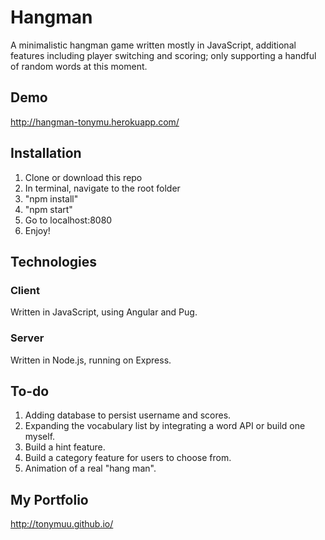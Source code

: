 # Hangman

A minimalistic hangman game written mostly in JavaScript, additional features including player switching and scoring; only supporting a handful of random words at this moment.
## Demo
http://hangman-tonymu.herokuapp.com/

## Installation
1. Clone or download this repo
2. In terminal, navigate to the root folder
3. "npm install"
4. "npm start"
5. Go to localhost:8080
6. Enjoy! 

## Technologies
### Client
Written in JavaScript, using Angular and Pug.

### Server
Written in Node.js, running on Express.

## To-do
1. Adding database to persist username and scores.
2. Expanding the vocabulary list by integrating a word API or build one myself.
3. Build a hint feature.
4. Build a category feature for users to choose from.
5. Animation of a real "hang man".

## My Portfolio
http://tonymuu.github.io/
